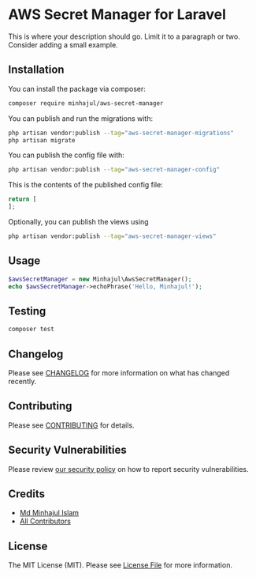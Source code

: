 # AWS Secret Manager for Laravel

This is where your description should go. Limit it to a paragraph or two. Consider adding a small example.

## Installation

You can install the package via composer:

```bash
composer require minhajul/aws-secret-manager
```

You can publish and run the migrations with:

```bash
php artisan vendor:publish --tag="aws-secret-manager-migrations"
php artisan migrate
```

You can publish the config file with:

```bash
php artisan vendor:publish --tag="aws-secret-manager-config"
```

This is the contents of the published config file:

```php
return [
];
```

Optionally, you can publish the views using

```bash
php artisan vendor:publish --tag="aws-secret-manager-views"
```

## Usage

```php
$awsSecretManager = new Minhajul\AwsSecretManager();
echo $awsSecretManager->echoPhrase('Hello, Minhajul!');
```

## Testing

```bash
composer test
```

## Changelog

Please see [CHANGELOG](CHANGELOG.md) for more information on what has changed recently.

## Contributing

Please see [CONTRIBUTING](CONTRIBUTING.md) for details.

## Security Vulnerabilities

Please review [our security policy](../../security/policy) on how to report security vulnerabilities.

## Credits

- [Md Minhajul Islam](https://github.com/minhajul)
- [All Contributors](../../contributors)

## License

The MIT License (MIT). Please see [License File](LICENSE.md) for more information.
